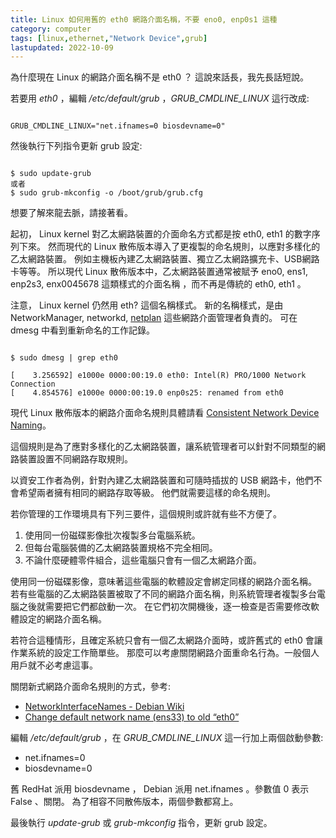 ```yaml
---
title: Linux 如何用舊的 eth0 網路介面名稱，不要 eno0, enp0s1 這種
category: computer
tags: [linux,ethernet,"Network Device",grub]
lastupdated: 2022-10-09
---
```


為什麼現在 Linux 的網路介面名稱不是 eth0 ？ 這說來話長，我先長話短說。

若要用 *eth0* ，編輯 */etc/default/grub* ，*GRUB_CMDLINE_LINUX* 這行改成:

```text
 
GRUB_CMDLINE_LINUX="net.ifnames=0 biosdevname=0"

```

然後執行下列指令更新 grub 設定:

```term

$ sudo update-grub
或者
$ sudo grub-mkconfig -o /boot/grub/grub.cfg

```

想要了解來龍去脈，請接著看。

<!--more-->

起初， Linux kernel 對乙太網路裝置的介面命名方式都是按 eth0, eth1 的數字序列下來。
然而現代的 Linux 散佈版本導入了更複製的命名規則，以應對多樣化的乙太網路裝置。
例如主機板內建乙太網路裝置、獨立乙太網路擴充卡、USB網路卡等等。
所以現代 Linux 散佈版本中，乙太網路裝置通常被賦予 eno0, ens1, enp2s3, enx0045678 這類樣式的介面名稱 ，而不再是傳統的 eth0, eth1 。

注意， Linux kernel 仍然用 eth? 這個名稱樣式。
新的名稱樣式，是由 NetworkManager, networkd, [netplan](https://netplan.io/) 這些網路介面管理者負責的。
可在 dmesg 中看到重新命名的工作記錄。

```term

$ sudo dmesg | grep eth0

[    3.256592] e1000e 0000:00:19.0 eth0: Intel(R) PRO/1000 Network Connection
[    4.854576] e1000e 0000:00:19.0 enp0s25: renamed from eth0

```

現代 Linux 散佈版本的網路介面命名規則具體請看 [Consistent Network Device Naming]( https://access.redhat.com/documentation/en-us/red_hat_enterprise_linux/7/html/networking_guide/ch-consistent_network_device_naming)。

這個規則是為了應對多樣化的乙太網路裝置，讓系統管理者可以針對不同類型的網路裝置設置不同網路存取規則。

以資安工作者為例，針對內建乙太網路裝置和可隨時插拔的 USB 網路卡，他們不會希望兩者擁有相同的網路存取等級。
他們就需要這樣的命名規則。

若你管理的工作環境具有下列三要件，這個規則或許就有些不方便了。

1. 使用同一份磁碟影像批次複製多台電腦系統。
2. 但每台電腦裝備的乙太網路裝置規格不完全相同。
3. 不論什麼硬體零件組合，這些電腦只會有一個乙太網路介面。

使用同一份磁碟影像，意味著這些電腦的軟體設定會綁定同樣的網路介面名稱。
若有些電腦的乙太網路裝置被取了不同的網路介面名稱，則系統管理者複製多台電腦之後就需要把它們都啟動一次。
在它們初次開機後，逐一檢查是否需要修改軟體設定的網路介面名稱。

若符合這種情形，且確定系統只會有一個乙太網路介面時，或許舊式的 eth0 會讓作業系統的設定工作簡單些。
那麼可以考慮關閉網路介面重命名行為。一般個人用戶就不必考慮這事。

關閉新式網路介面命名規則的方式，參考:

* [NetworkInterfaceNames - Debian Wiki](https://wiki.debian.org/NetworkInterfaceNames)
* [Change default network name (ens33) to old “eth0”](https://www.itzgeek.com/how-tos/mini-howtos/change-default-network-name-ens33-to-old-eth0-on-ubuntu-16-04.html)

編輯 */etc/default/grub* ，在 *GRUB_CMDLINE_LINUX* 這一行加上兩個啟動參數:

* net.ifnames=0
* biosdevname=0

舊 RedHat 派用 biosdevname ， Debian 派用 net.ifnames 。參數值 0 表示 False 、關閉。
為了相容不同散佈版本，兩個參數都寫上。

最後執行 *update-grub* 或 *grub-mkconfig* 指令，更新 grub 設定。
